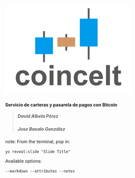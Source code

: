 
![Coincelt](resources/logo400.png)<!-- .element: style="border:0px; box-shadow: 0 0 0 rgba(0, 0, 0, 0); vertical-align: top;" -->
#### Servicio de carteras y pasarela de pagos con Bitcoin
>##### David Albela Pérez
>##### Jose Basalo González

note:
From the terminal, pop in:

  ```yo reveal:slide "Slide Title"```

Available options:

 ```--markdown --attributes --notes```
